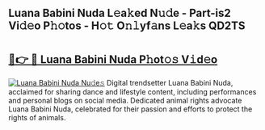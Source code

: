 ## Luana Babini Nuda L𝚎a𝚔ed N𝚞𝚍e - Part-is2 Vi𝚍𝚎o P𝚑𝚘tos - H𝚘𝚝 O𝚗𝚕yf𝚊ns L𝚎a𝚔s QD2TS

# <h2><a href="http://kf3d2ua.oniu.top/?m=Luana+Babini+Nuda">🔗👉 🔴 Luana Babini Nuda P𝚑ot𝚘𝚜 V𝚒d𝚎o</a></h2>

[![Luana Babini Nuda Nu𝚍e𝚜](https://i.imgur.com/0qMVB7G.gif)](http://kf3d2ua.oniu.top/?m=Luana+Babini+Nuda)
Digital trendsetter Luana Babini Nuda, acclaimed for sharing dance and lifestyle content, including performances and personal blogs on social media. Dedicated animal rights advocate Luana Babini Nuda, celebrated for their passion and efforts to protect the rights of animals.  

